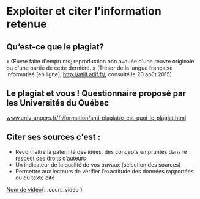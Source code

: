 # Exploiter et citer l’information retenue

## Qu’est-ce que le plagiat?

« Œuvre faite d'emprunts; reproduction non avouée d'une œuvre originale ou d'une partie de cette dernière. » 
(Trésor de la langue française informatisé [en ligne], http://atilf.atilf.fr/, consulté le 20 août 2015)


## Le plagiat et vous !  Questionnaire proposé par  les Universités du Québec

www.univ-angers.fr/fr/formation/anti-plagiat/c-est-quoi-le-plagiat.html


## Citer ses sources c'est :

- Reconnaître la paternité des idées, des concepts empruntés dans le respect des droits d’auteurs
- Un indicateur de la qualité de vos travaux (sélection des sources)
- Permettre aux lecteurs de vérifier l’exactitude des données rapportées ou du texte cité

[Nom de video]( https://vimeo.com/195418312 ){: .cours_video }
